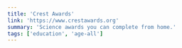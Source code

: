 ```yaml
---
title: 'Crest Awards'
link: 'https://www.crestawards.org'
summary: 'Science awards you can complete from home.'
tags: ['education', 'age-all']
---
```

